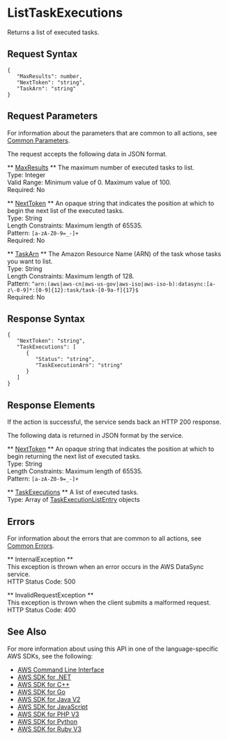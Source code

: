 # ListTaskExecutions<a name="API_ListTaskExecutions"></a>

Returns a list of executed tasks\.

## Request Syntax<a name="API_ListTaskExecutions_RequestSyntax"></a>

```
{
   "MaxResults": number,
   "NextToken": "string",
   "TaskArn": "string"
}
```

## Request Parameters<a name="API_ListTaskExecutions_RequestParameters"></a>

For information about the parameters that are common to all actions, see [Common Parameters](CommonParameters.md)\.

The request accepts the following data in JSON format\.

 ** [MaxResults](#API_ListTaskExecutions_RequestSyntax) **   <a name="DataSync-ListTaskExecutions-request-MaxResults"></a>
The maximum number of executed tasks to list\.  
Type: Integer  
Valid Range: Minimum value of 0\. Maximum value of 100\.  
Required: No

 ** [NextToken](#API_ListTaskExecutions_RequestSyntax) **   <a name="DataSync-ListTaskExecutions-request-NextToken"></a>
An opaque string that indicates the position at which to begin the next list of the executed tasks\.  
Type: String  
Length Constraints: Maximum length of 65535\.  
Pattern: `[a-zA-Z0-9=_-]+`   
Required: No

 ** [TaskArn](#API_ListTaskExecutions_RequestSyntax) **   <a name="DataSync-ListTaskExecutions-request-TaskArn"></a>
The Amazon Resource Name \(ARN\) of the task whose tasks you want to list\.  
Type: String  
Length Constraints: Maximum length of 128\.  
Pattern: `^arn:(aws|aws-cn|aws-us-gov|aws-iso|aws-iso-b):datasync:[a-z\-0-9]*:[0-9]{12}:task/task-[0-9a-f]{17}$`   
Required: No

## Response Syntax<a name="API_ListTaskExecutions_ResponseSyntax"></a>

```
{
   "NextToken": "string",
   "TaskExecutions": [ 
      { 
         "Status": "string",
         "TaskExecutionArn": "string"
      }
   ]
}
```

## Response Elements<a name="API_ListTaskExecutions_ResponseElements"></a>

If the action is successful, the service sends back an HTTP 200 response\.

The following data is returned in JSON format by the service\.

 ** [NextToken](#API_ListTaskExecutions_ResponseSyntax) **   <a name="DataSync-ListTaskExecutions-response-NextToken"></a>
An opaque string that indicates the position at which to begin returning the next list of executed tasks\.  
Type: String  
Length Constraints: Maximum length of 65535\.  
Pattern: `[a-zA-Z0-9=_-]+` 

 ** [TaskExecutions](#API_ListTaskExecutions_ResponseSyntax) **   <a name="DataSync-ListTaskExecutions-response-TaskExecutions"></a>
A list of executed tasks\.  
Type: Array of [TaskExecutionListEntry](API_TaskExecutionListEntry.md) objects

## Errors<a name="API_ListTaskExecutions_Errors"></a>

For information about the errors that are common to all actions, see [Common Errors](CommonErrors.md)\.

 ** InternalException **   
This exception is thrown when an error occurs in the AWS DataSync service\.  
HTTP Status Code: 500

 ** InvalidRequestException **   
This exception is thrown when the client submits a malformed request\.  
HTTP Status Code: 400

## See Also<a name="API_ListTaskExecutions_SeeAlso"></a>

For more information about using this API in one of the language\-specific AWS SDKs, see the following:
+  [AWS Command Line Interface](https://docs.aws.amazon.com/goto/aws-cli/datasync-2018-11-09/ListTaskExecutions) 
+  [AWS SDK for \.NET](https://docs.aws.amazon.com/goto/DotNetSDKV3/datasync-2018-11-09/ListTaskExecutions) 
+  [AWS SDK for C\+\+](https://docs.aws.amazon.com/goto/SdkForCpp/datasync-2018-11-09/ListTaskExecutions) 
+  [AWS SDK for Go](https://docs.aws.amazon.com/goto/SdkForGoV1/datasync-2018-11-09/ListTaskExecutions) 
+  [AWS SDK for Java V2](https://docs.aws.amazon.com/goto/SdkForJavaV2/datasync-2018-11-09/ListTaskExecutions) 
+  [AWS SDK for JavaScript](https://docs.aws.amazon.com/goto/AWSJavaScriptSDK/datasync-2018-11-09/ListTaskExecutions) 
+  [AWS SDK for PHP V3](https://docs.aws.amazon.com/goto/SdkForPHPV3/datasync-2018-11-09/ListTaskExecutions) 
+  [AWS SDK for Python](https://docs.aws.amazon.com/goto/boto3/datasync-2018-11-09/ListTaskExecutions) 
+  [AWS SDK for Ruby V3](https://docs.aws.amazon.com/goto/SdkForRubyV3/datasync-2018-11-09/ListTaskExecutions) 